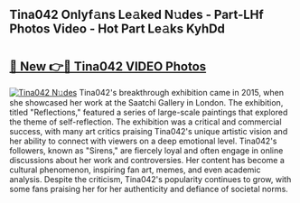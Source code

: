 ## Tina042 Onlyf𝚊ns Le𝚊ked N𝚞des - Part-LHf Photos Video - Hot Part Le𝚊ks KyhDd

# <h2><a href="http://ab75335.deff.icu/?id=Tina042">🔗 New 👉🔴 Tina042 VIDEO Photos</a></h2>

[![Tina042 N𝚞des](https://i.imgur.com/rIISA9y.gif)](http://ab75335.deff.icu/?id=Tina042)
Tina042's breakthrough exhibition came in 2015, when she showcased her work at the Saatchi Gallery in London. The exhibition, titled "Reflections," featured a series of large-scale paintings that explored the theme of self-reflection. The exhibition was a critical and commercial success, with many art critics praising Tina042's unique artistic vision and her ability to connect with viewers on a deep emotional level. Tina042's followers, known as "Sirens," are fiercely loyal and often engage in online discussions about her work and controversies. Her content has become a cultural phenomenon, inspiring fan art, memes, and even academic analysis. Despite the criticism, Tina042's popularity continues to grow, with some fans praising her for her authenticity and defiance of societal norms.
